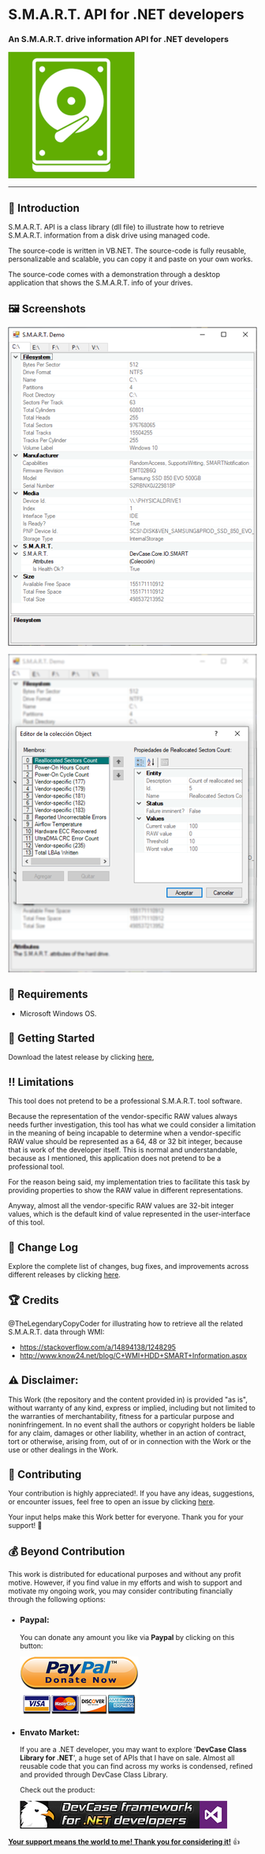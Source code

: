 <!-- Common Project Tags:
command-line 
console-applications 
desktop-app 
desktop-application 
dotnet 
dotnet-core 
netcore 
netframework 
netframework48 
tool 
tools 
vbnet 
visualstudio 
windows 
windows-app 
windows-application 
windows-applications 
windows-forms 
winforms 
 -->

# S.M.A.R.T. API for .NET developers

### An S.M.A.R.T. drive information API for .NET developers

![App](Images/App.png)

------------------

## 👋 Introduction

S.M.A.R.T. API is a class library (dll file) to illustrate how to retrieve S.M.A.R.T. information from a disk drive using managed code. 

The source-code is written in VB.NET. The source-code is fully reusable, personalizable and scalable, you can copy it and paste on your own works.

The source-code comes with a demonstration through a desktop application that shows the S.M.A.R.T. info of your drives.

## 🖼️ Screenshots

![](Images/Screenshot%201.png)

![](Images/Screenshot%202.png)

## 📝 Requirements

- Microsoft Windows OS.

## 🤖 Getting Started

Download the latest release by clicking [here](https://github.com/ElektroStudios/S.M.A.R.T.-API-for-.NET-developers-SMART-drive-info/releases/latest),

## ‼️ Limitations

This tool does not pretend to be a professional S.M.A.R.T. tool software. 

Because the representation of the vendor-specific RAW values always needs further investigation, this tool has what we could consider a limitation in the meaning of being incapable to determine when a vendor-specific RAW value should be represented as a 64, 48 or 32 bit integer, because that is work of the developer itself. This is normal and understandable, because as I mentioned, this application does not pretend to be a professional tool.

For the reason being said, my implementation tries to facilitate this task by providing properties to show the RAW value in different representations. 

Anyway, almost all the vendor-specific RAW values are 32-bit integer values, which is the default kind of value represented in the user-interface of this tool.

## 🔄 Change Log

Explore the complete list of changes, bug fixes, and improvements across different releases by clicking [here](/Docs/CHANGELOG.md).

## 🏆 Credits

@TheLegendaryCopyCoder for illustrating how to retrieve all the related S.M.A.R.T. data through WMI:

 - https://stackoverflow.com/a/14894138/1248295
 - http://www.know24.net/blog/C+WMI+HDD+SMART+Information.aspx

## ⚠️ Disclaimer:

This Work (the repository and the content provided in) is provided "as is", without warranty of any kind, express or implied, including but not limited to the warranties of merchantability, fitness for a particular purpose and noninfringement. In no event shall the authors or copyright holders be liable for any claim, damages or other liability, whether in an action of contract, tort or otherwise, arising from, out of or in connection with the Work or the use or other dealings in the Work.

## 💪 Contributing

Your contribution is highly appreciated!. If you have any ideas, suggestions, or encounter issues, feel free to open an issue by clicking [here](https://github.com/ElektroStudios/S.M.A.R.T.-API-for-.NET-developers-SMART-drive-info/issues/new/choose). 

Your input helps make this Work better for everyone. Thank you for your support! 🚀

## 💰 Beyond Contribution 

This work is distributed for educational purposes and without any profit motive. However, if you find value in my efforts and wish to support and motivate my ongoing work, you may consider contributing financially through the following options:

 - ### Paypal:
    You can donate any amount you like via **Paypal** by clicking on this button:

    [![Donation Account](Images/Paypal_Donate.png)](https://www.paypal.com/cgi-bin/webscr?cmd=_s-xclick&hosted_button_id=E4RQEV6YF5NZY)

 - ### Envato Market:
   If you are a .NET developer, you may want to explore '**DevCase Class Library for .NET**', a huge set of APIs that I have on sale.
   Almost all reusable code that you can find across my works is condensed, refined and provided through DevCase Class Library.

    Check out the product:
    
   [![DevCase Class Library for .NET](Images/DevCase_Banner.png)](https://codecanyon.net/item/elektrokit-class-library-for-net/19260282)

<u>**Your support means the world to me! Thank you for considering it!**</u> 👍
